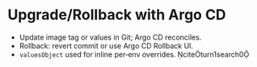 
# Upgrade/Rollback with Argo CD

- Update image tag or values in Git; Argo CD reconciles.  
- Rollback: revert commit or use Argo CD Rollback UI.  
- `valuesObject` used for inline per‑env overrides. citeturn1search0
